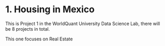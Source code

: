# 1. Housing in Mexico

This is Project 1 in the WorldQuant University Data Science Lab, there will be 8 projects in total.


This one focuses on Real Estate
